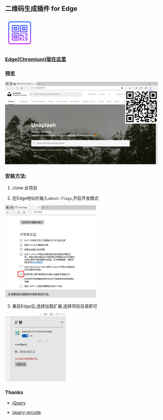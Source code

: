 ## 二维码生成插件 for Edge
![](icons/icons8-qr-code-96.png)

### [Edge(Chromium)版在这里](https://github.com/Vove7/QrCode-for-Edge-Chromium-)


### 预览

![](img/preview.png)

### 安装方法:

1. clone 此项目

2. 在Edge地址栏输入`about:flags`,开启开发模式

<img  width="300" src="img/adout_flags.jpg"></img>

3. 重启Edge后,选择加载扩展,选择项目目录即可

<img width="200" src="img/load_extension.jpg"></img>


### Thanks

- [jQuery](https://jquery.com/)

- [jquery-qrcode](https://github.com/jeromeetienne/jquery-qrcode)